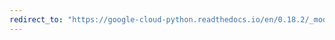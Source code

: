 ```yaml
---
redirect_to: "https://google-cloud-python.readthedocs.io/en/0.18.2/_modules/gcloud/bigtable/happybase/table.html"
---
```

